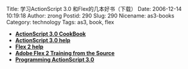 Title: 学习ActionScript 3.0 和Flex的几本好书（下载）
Date: 2006-12-14 10:19:18
Author: zrong
Postid: 290
Slug: 290
Nicename: as3-books
Category: technology
Tags: as3, book, flex

-   **[ActionScript 3.0
    CookBook](http://zrong.gbaopan.com/files/4fa58f491e87443c8cbf2d9322eda1c3.gbp)**
-   **[ActionScript 3.0
    help](http://zrong.gbaopan.com/files/31dcbe9c0cc04dae819bd8d7bfa1bf38.gbp)**
-   **[Flex 2
    help](http://zrong.gbaopan.com/files/14d781ff5c0145d6a204f2c00ff3c433.gbp)**
-   **[Adobe Flex 2 Training from the
    Source](http://zrong.gbaopan.com/files/7ba7a62513d048e9a3d605fe18c2d90f.gbp)**
-   **[Programming ActionScript
    3.0](http://zrong.gbaopan.com/0111377910624cb38560394fb1d0b487.gbp)**

